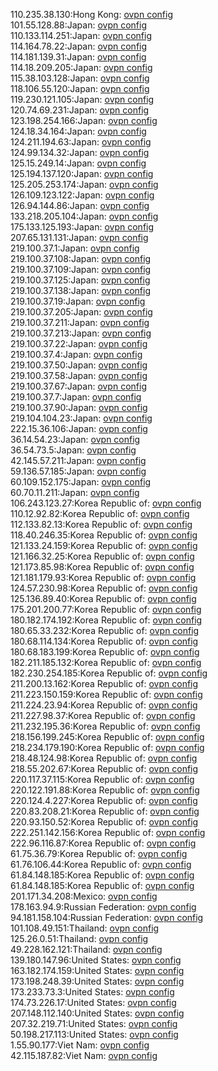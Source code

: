110.235.38.130:Hong Kong: [ovpn config](vpn/110_235_38_130.ovpn)  
101.55.128.88:Japan: [ovpn config](vpn/101_55_128_88.ovpn)  
110.133.114.251:Japan: [ovpn config](vpn/110_133_114_251.ovpn)  
114.164.78.22:Japan: [ovpn config](vpn/114_164_78_22.ovpn)  
114.181.139.31:Japan: [ovpn config](vpn/114_181_139_31.ovpn)  
114.18.209.205:Japan: [ovpn config](vpn/114_18_209_205.ovpn)  
115.38.103.128:Japan: [ovpn config](vpn/115_38_103_128.ovpn)  
118.106.55.120:Japan: [ovpn config](vpn/118_106_55_120.ovpn)  
119.230.121.105:Japan: [ovpn config](vpn/119_230_121_105.ovpn)  
120.74.69.231:Japan: [ovpn config](vpn/120_74_69_231.ovpn)  
123.198.254.166:Japan: [ovpn config](vpn/123_198_254_166.ovpn)  
124.18.34.164:Japan: [ovpn config](vpn/124_18_34_164.ovpn)  
124.211.194.63:Japan: [ovpn config](vpn/124_211_194_63.ovpn)  
124.99.134.32:Japan: [ovpn config](vpn/124_99_134_32.ovpn)  
125.15.249.14:Japan: [ovpn config](vpn/125_15_249_14.ovpn)  
125.194.137.120:Japan: [ovpn config](vpn/125_194_137_120.ovpn)  
125.205.253.174:Japan: [ovpn config](vpn/125_205_253_174.ovpn)  
126.109.123.122:Japan: [ovpn config](vpn/126_109_123_122.ovpn)  
126.94.144.86:Japan: [ovpn config](vpn/126_94_144_86.ovpn)  
133.218.205.104:Japan: [ovpn config](vpn/133_218_205_104.ovpn)  
175.133.125.193:Japan: [ovpn config](vpn/175_133_125_193.ovpn)  
207.65.131.131:Japan: [ovpn config](vpn/207_65_131_131.ovpn)  
219.100.37.1:Japan: [ovpn config](vpn/219_100_37_1.ovpn)  
219.100.37.108:Japan: [ovpn config](vpn/219_100_37_108.ovpn)  
219.100.37.109:Japan: [ovpn config](vpn/219_100_37_109.ovpn)  
219.100.37.125:Japan: [ovpn config](vpn/219_100_37_125.ovpn)  
219.100.37.138:Japan: [ovpn config](vpn/219_100_37_138.ovpn)  
219.100.37.19:Japan: [ovpn config](vpn/219_100_37_19.ovpn)  
219.100.37.205:Japan: [ovpn config](vpn/219_100_37_205.ovpn)  
219.100.37.211:Japan: [ovpn config](vpn/219_100_37_211.ovpn)  
219.100.37.213:Japan: [ovpn config](vpn/219_100_37_213.ovpn)  
219.100.37.22:Japan: [ovpn config](vpn/219_100_37_22.ovpn)  
219.100.37.4:Japan: [ovpn config](vpn/219_100_37_4.ovpn)  
219.100.37.50:Japan: [ovpn config](vpn/219_100_37_50.ovpn)  
219.100.37.58:Japan: [ovpn config](vpn/219_100_37_58.ovpn)  
219.100.37.67:Japan: [ovpn config](vpn/219_100_37_67.ovpn)  
219.100.37.7:Japan: [ovpn config](vpn/219_100_37_7.ovpn)  
219.100.37.90:Japan: [ovpn config](vpn/219_100_37_90.ovpn)  
219.104.104.23:Japan: [ovpn config](vpn/219_104_104_23.ovpn)  
222.15.36.106:Japan: [ovpn config](vpn/222_15_36_106.ovpn)  
36.14.54.23:Japan: [ovpn config](vpn/36_14_54_23.ovpn)  
36.54.73.5:Japan: [ovpn config](vpn/36_54_73_5.ovpn)  
42.145.57.211:Japan: [ovpn config](vpn/42_145_57_211.ovpn)  
59.136.57.185:Japan: [ovpn config](vpn/59_136_57_185.ovpn)  
60.109.152.175:Japan: [ovpn config](vpn/60_109_152_175.ovpn)  
60.70.11.211:Japan: [ovpn config](vpn/60_70_11_211.ovpn)  
106.243.123.27:Korea Republic of: [ovpn config](vpn/106_243_123_27.ovpn)  
110.12.92.82:Korea Republic of: [ovpn config](vpn/110_12_92_82.ovpn)  
112.133.82.13:Korea Republic of: [ovpn config](vpn/112_133_82_13.ovpn)  
118.40.246.35:Korea Republic of: [ovpn config](vpn/118_40_246_35.ovpn)  
121.133.24.159:Korea Republic of: [ovpn config](vpn/121_133_24_159.ovpn)  
121.166.32.25:Korea Republic of: [ovpn config](vpn/121_166_32_25.ovpn)  
121.173.85.98:Korea Republic of: [ovpn config](vpn/121_173_85_98.ovpn)  
121.181.179.93:Korea Republic of: [ovpn config](vpn/121_181_179_93.ovpn)  
124.57.230.98:Korea Republic of: [ovpn config](vpn/124_57_230_98.ovpn)  
125.136.89.40:Korea Republic of: [ovpn config](vpn/125_136_89_40.ovpn)  
175.201.200.77:Korea Republic of: [ovpn config](vpn/175_201_200_77.ovpn)  
180.182.174.192:Korea Republic of: [ovpn config](vpn/180_182_174_192.ovpn)  
180.65.33.232:Korea Republic of: [ovpn config](vpn/180_65_33_232.ovpn)  
180.68.114.134:Korea Republic of: [ovpn config](vpn/180_68_114_134.ovpn)  
180.68.183.199:Korea Republic of: [ovpn config](vpn/180_68_183_199.ovpn)  
182.211.185.132:Korea Republic of: [ovpn config](vpn/182_211_185_132.ovpn)  
182.230.254.185:Korea Republic of: [ovpn config](vpn/182_230_254_185.ovpn)  
211.200.13.162:Korea Republic of: [ovpn config](vpn/211_200_13_162.ovpn)  
211.223.150.159:Korea Republic of: [ovpn config](vpn/211_223_150_159.ovpn)  
211.224.23.94:Korea Republic of: [ovpn config](vpn/211_224_23_94.ovpn)  
211.227.98.37:Korea Republic of: [ovpn config](vpn/211_227_98_37.ovpn)  
211.232.195.36:Korea Republic of: [ovpn config](vpn/211_232_195_36.ovpn)  
218.156.199.245:Korea Republic of: [ovpn config](vpn/218_156_199_245.ovpn)  
218.234.179.190:Korea Republic of: [ovpn config](vpn/218_234_179_190.ovpn)  
218.48.124.98:Korea Republic of: [ovpn config](vpn/218_48_124_98.ovpn)  
218.55.202.67:Korea Republic of: [ovpn config](vpn/218_55_202_67.ovpn)  
220.117.37.115:Korea Republic of: [ovpn config](vpn/220_117_37_115.ovpn)  
220.122.191.88:Korea Republic of: [ovpn config](vpn/220_122_191_88.ovpn)  
220.124.4.227:Korea Republic of: [ovpn config](vpn/220_124_4_227.ovpn)  
220.83.208.21:Korea Republic of: [ovpn config](vpn/220_83_208_21.ovpn)  
220.93.150.52:Korea Republic of: [ovpn config](vpn/220_93_150_52.ovpn)  
222.251.142.156:Korea Republic of: [ovpn config](vpn/222_251_142_156.ovpn)  
222.96.116.87:Korea Republic of: [ovpn config](vpn/222_96_116_87.ovpn)  
61.75.36.79:Korea Republic of: [ovpn config](vpn/61_75_36_79.ovpn)  
61.76.106.44:Korea Republic of: [ovpn config](vpn/61_76_106_44.ovpn)  
61.84.148.185:Korea Republic of: [ovpn config](vpn/61_84_148_185.ovpn)  
61.84.148.185:Korea Republic of: [ovpn config](vpn/61_84_148_185.ovpn)  
201.171.34.208:Mexico: [ovpn config](vpn/201_171_34_208.ovpn)  
178.163.94.9:Russian Federation: [ovpn config](vpn/178_163_94_9.ovpn)  
94.181.158.104:Russian Federation: [ovpn config](vpn/94_181_158_104.ovpn)  
101.108.49.151:Thailand: [ovpn config](vpn/101_108_49_151.ovpn)  
125.26.0.51:Thailand: [ovpn config](vpn/125_26_0_51.ovpn)  
49.228.162.121:Thailand: [ovpn config](vpn/49_228_162_121.ovpn)  
139.180.147.96:United States: [ovpn config](vpn/139_180_147_96.ovpn)  
163.182.174.159:United States: [ovpn config](vpn/163_182_174_159.ovpn)  
173.198.248.39:United States: [ovpn config](vpn/173_198_248_39.ovpn)  
173.233.73.3:United States: [ovpn config](vpn/173_233_73_3.ovpn)  
174.73.226.17:United States: [ovpn config](vpn/174_73_226_17.ovpn)  
207.148.112.140:United States: [ovpn config](vpn/207_148_112_140.ovpn)  
207.32.219.71:United States: [ovpn config](vpn/207_32_219_71.ovpn)  
50.198.217.113:United States: [ovpn config](vpn/50_198_217_113.ovpn)  
1.55.90.177:Viet Nam: [ovpn config](vpn/1_55_90_177.ovpn)  
42.115.187.82:Viet Nam: [ovpn config](vpn/42_115_187_82.ovpn)  
